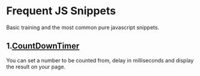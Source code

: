 # Frequent JS Snippets
Basic training and the most common pure javascript snippets.

## 1.[CountDownTimer](https://github.com/konopat/Frequent-JS-Snippets/blob/9c03466f65f4944481bbf7f91ac6eda4b342c4f8/CountDownTimer.js/)

You can set a number to be counted from, delay in milliseconds and display the result on your page.
